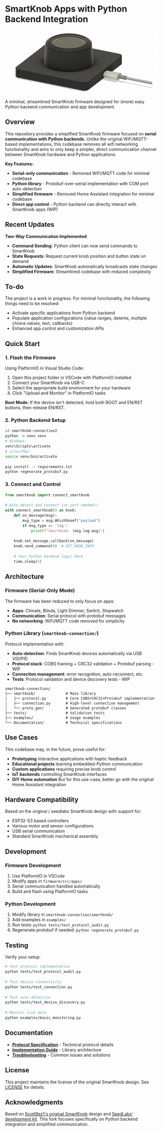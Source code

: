 # SmartKnob Apps with Python Backend Integration

![SmartKnob](docs/SmartKnob.png)

A minimal, streamlined SmartKnob firmware designed for (more) easy Python backend communication and app development.

## Overview

This repository provides a simplified SmartKnob firmware focused on **serial communication with Python backends**. Unlike the original WiFi/MQTT-based implementations, this codebase removes all wifi networking functionality and aims to only keep a simpler, direct communication channel between SmartKnob hardware and Python applications.

**Key Features:**
- **Serial-only communication** - Removed WiFi/MQTT code for minimal codebase
- **Python library** - Protobuf-over-serial implementation with COM port auto-detection
- **Simplified firmware** - Removed Home Assistant integration for minimal codebase
- **Direct app control** - Python backend can directly interact with SmartKnob apps (WIP)

## Recent Updates

**Two-Way Communication Implemented** 
- **Command Sending**: Python client can now send commands to SmartKnob
- **State Requests**: Request current knob position and button state on demand
- **Automatic Updates**: SmartKnob automatically broadcasts state changes 
- **Simplified Firmware**: Streamlined codebase with reduced complexity


## To-do
The project is a work in progress. For minimal functionality, the following things need to be resolved:
- Activate specific applications from Python backend
- Populate application configurations (value ranges, detents, multiple choice values, text, callbacks)
- Enhanced app control and customization APIs

##  Quick Start

### 1. Flash the Firmware

Using PlatformIO in Visual Studio Code:

1. Open this project folder in VSCode with PlatformIO installed
2. Connect your SmartKnob via USB-C
3. Select the appropriate build environment for your hardware
4. Click "Upload and Monitor" in PlatformIO tasks

**Boot Mode:** If the device isn't detected, hold both BOOT and EN/RST buttons, then release EN/RST.

### 2. Python Backend Setup

```bash
cd smartknob-connection2
python -m venv venv
# Windows:
venv\Scripts\activate
# Linux/Mac:
source venv/bin/activate

pip install -r requirements.txt
python regenerate_protobuf.py
```

### 3. Connect and Control

```python
from smartknob import connect_smartknob

# Auto-detect and connect (no port needed!)
with connect_smartknob() as knob:
    def on_message(msg):
        msg_type = msg.WhichOneof("payload")
        if msg_type == 'log':
            print(f"SmartKnob: {msg.log.msg}")
    
    knob.set_message_callback(on_message)
    knob.send_command(0)  # GET_KNOB_INFO
    
    # Your Python backend logic here
    time.sleep(5)
```

## Architecture

### Firmware (Serial-Only Mode)

The firmware has been reduced to only focus on apps:

- **Apps**: Climate, Blinds, Light Dimmer, Switch, Stopwatch
- **Communication**: Serial protocol with protobuf messages
- **No networking**: WiFi/MQTT code removed for simplicity

### Python Library (`smartknob-connection/`)

Protocol implementation with:

- **Auto-detection**: Finds SmartKnob devices automatically via USB VID/PID
- **Protocol stack**: COBS framing + CRC32 validation + Protobuf parsing - WIP
- **Connection management**:  error recognition, auto-reconnect, etc.
- **Tests**: Protocol validation and device discovery tests - WIP

```
smartknob-connection/
├── smartknob/              # Main library
│   ├── protocol.py         # Core COBS+CRC32+Protobuf implementation
│   ├── connection.py       # High-level connection management
│   └── proto_gen/          # Generated protobuf classes
├── tests/                  # Validation tests
├── examples/               # Usage examples
└── Documentation/          # Technical specifications
```

## Use Cases

This codebase may, in the future, prove  useful for:

- **Prototyping** interactive applications with haptic feedback
- **Educational projects** learning embedded-Python communication
- **Custom applications** requiring precise knob control
- **IoT backends** controlling SmartKnob interfaces
- **DIY Home automation** But for this use-case, better go with the original Home Assistant integration

## Hardware Compatibility

Based on the original / seedlabs SmartKnob design with support for:

- ESP32-S3 based controllers
- Various motor and sensor configurations
- USB serial communication
- Standard SmartKnob mechanical assembly

## Development

### Firmware Development

1. Use PlatformIO in VSCode
2. Modify apps in `firmware/src/apps/`
3. Serial communication handled automatically
4. Build and flash using PlatformIO tasks

### Python Development

1. Modify library in `smartknob-connection/smartknob/`
2. Add examples in `examples/`
3. Run tests: `python tests/test_protocol_audit.py`
4. Regenerate protobuf if needed: `python regenerate_protobuf.py`

## Testing

Verify your setup:

```bash
# Test protocol implementation
python tests/test_protocol_audit.py

# Test device connectivity
python tests/test_connection.py

# Test auto-detection
python tests/test_device_discovery.py

# Monitor live data
python examples/basic_monitoring.py
```

## Documentation

- **[Protocol Specification](smartknob-connection2/Documentation/PROTOCOL.md)** - Technical protocol details
- **[Implementation Guide](smartknob-connection2/Documentation/IMPLEMENTATION.md)** - Library architecture
- **[Troubleshooting](smartknob-connection2/Documentation/TROUBLESHOOTING.md)** - Common issues and solutions

## License

This project maintains the license of the original SmartKnob design. See [LICENSE](LICENSE.md) for details.

## Acknowledgments

Based on [ScottBez1's original SmartKnob](https://github.com/scottbez1/smartknob/) design and [SeedLabs' development kit](https://github.com/SeedLabs-it/smartknob-firmware). This fork focuses specifically on Python backend integration and simplified communication.
